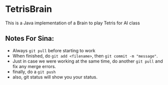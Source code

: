 # TetrisBrain
This is a Java implementation of a Brain to play Tetris for AI class

## Notes For Sina:
* Always ```git pull``` before starting to work
* When finished, do ```git add <filename>```, then ```git commit -m "message"```.
* Just in case we were working at the same time, do another ```git pull``` and fix any merge errors.
* finally, do a ```git push```
* also, git status will show you your status.
